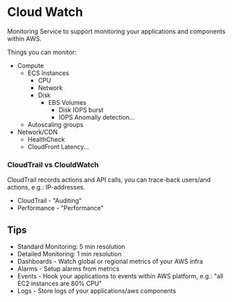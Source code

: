 # Cloud Watch

Monitoring Service to support monitoring your applications and components within AWS.

Things you can monitor:

* Compute
  * ECS Instances
      * CPU
      * Network
      * Disk
        * EBS Volumes
          * Disk IOPS burst
          * IOPS Anomally detection...
  * Autoscaling groups
* Network/CDN
  * HealthCheck
  * CloudFront Latency...

### CloudTrail vs ClouldWatch

CloudTrail records actions and API calls, you can trace-back users/and actions, e.g.: IP-addresses.

* CloudTrail - "Auditing"
* Performance - "Performance"

## Tips

* Standard Monitoring: 5 min resolution
* Detailed Monitoring: 1 min resolution
* Dashboards - Watch global or regional metrics of your AWS infra
* Alarms - Setup alarms from metrics
* Events - Hook your applications to events within AWS platform, e.g.: "all EC2 instances are 80% CPU"
* Logs - Store logs of your applications/aws components
